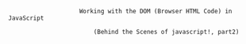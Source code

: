                         Working with the DOM (Browser HTML Code) in JavaScript

                            (Behind the Scenes of javascript!, part2)
